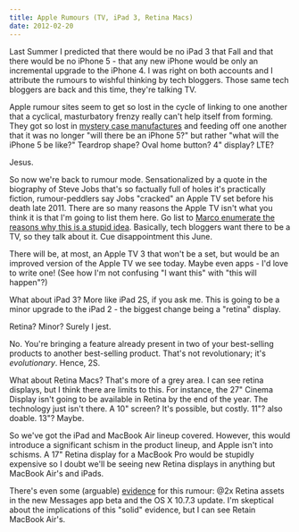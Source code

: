 ```yaml
---
title: Apple Rumours (TV, iPad 3, Retina Macs)
date: 2012-02-20
---
```


Last Summer I predicted that there would be no iPad 3 that Fall and that there would be no iPhone 5 - that any new iPhone would be only an incremental upgrade to the iPhone 4. I was right on both accounts and I attribute the rumours to wishful thinking by tech bloggers. Those same tech bloggers are back and this time, they're talking TV.

Apple rumour sites seem to get so lost in the cycle of linking to one another that a cyclical, masturbatory frenzy really can't help itself from forming. They got so lost in [mystery case manufactures](http://www.geek.com/articles/mobile/iphone-5-case-leaks-show-3g-like-body-20110727/) and feeding off one another that it was no longer "will there be an iPhone 5?" but rather "what will the iPhone 5 be like?" Teardrop shape? Oval home button? 4" display? LTE?

Jesus.

So now we're back to rumour mode.&nbsp;Sensationalized by a quote in the biography of Steve Jobs that's so factually full of holes it's practically fiction, rumour-peddlers say Jobs "cracked" an Apple TV set before his death late 2011. There are so many reasons the Apple TV isn't what you think it is that I'm going to list them here. Go list to [Marco enumerate the reasons why this is a stupid idea](http://5by5.tv/buildanalyze/48). Basically, tech bloggers want there to be a TV, so they talk about it. Cue disappointment this June.

There will be, at most, an Apple TV 3 that won't be a set, but would be an improved version of the Apple TV we see today. Maybe even apps - I'd love to write one! (See how I'm not confusing "I want this" with "this will happen"?)

What about iPad 3? More like iPad 2S, if you ask me. This is going to be a minor upgrade to the iPad 2 - the biggest change being a "retina" display.

Retina? Minor? Surely I jest.

No. You're bringing a feature already present in two of your best-selling products to another best-selling product. That's not revolutionary; it's _evolutionary_. Hence, 2S.

What about Retina Macs? That's more of a grey area. I can see retina displays, but I think there are limits to this. For instance, the 27" Cinema Display isn't going to be available in Retina by the end of the year. The technology just isn't there. A 10" screen? It's possible, but costly. 11"? also doable. 13"? Maybe.

So we've got the iPad and MacBook Air lineup covered. However, this would introduce a significant schism in the product lineup, and Apple isn't into schisms. A 17" Retina display for a MacBook Pro would be stupidly expensive so I doubt we'll be seeing new Retina displays in anything but MacBook Air's and iPads.

There's even some (arguable) [evidence](http://dcurt.is/retina) for this rumour: @2x Retina assets in the new Messages app beta and the OS X 10.7.3 update. I'm skeptical about the implications of this "solid" evidence, but I can see Retain MacBook Air's.
